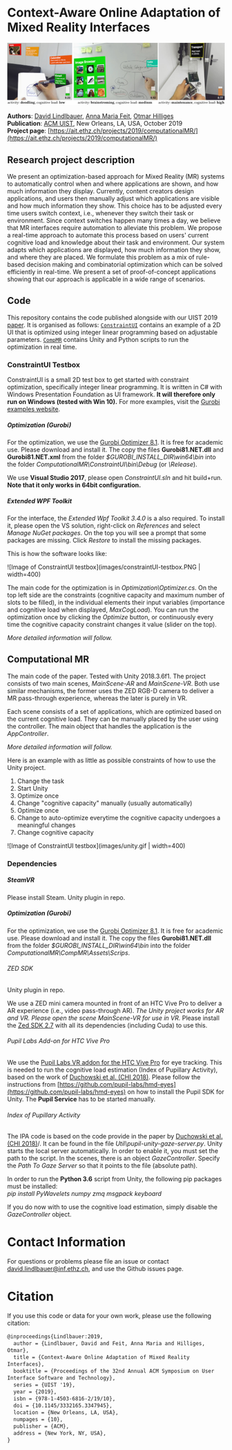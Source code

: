 # Context-Aware Online Adaptation of Mixed Reality Interfaces
![Image of ConstraintUI testbox](images/compMR-teaser.jpg)

**Authors**: [David Lindlbauer](https://ait.ethz.ch/people/lindlbauer/), [Anna Maria Feit](https://ait.ethz.ch/people/feitan/), [Otmar Hilliges](https://ait.ethz.ch/people/hilliges/)  
**Publication**: [ACM UIST](https://uist.acm.org/uist2019/), New Orleans, LA, USA, October 2019  
**Project page**: [https://ait.ethz.ch/projects/2019/computationalMR/](https://ait.ethz.ch/projects/2019/computationalMR/)

## Research project description
We present an optimization-based approach for Mixed Reality (MR) systems to automatically control when and where applications are shown, and how much information they display. Currently, content creators design applications, and users then manually adjust which applications are visible and how much information they show. This choice has to be adjusted every time users switch context, i.e., whenever they switch their task or environment. Since context switches happen many times a day, we believe that MR interfaces require automation to alleviate this problem. We propose a real-time approach to automate this process based on users' current cognitive load and knowledge about their task and environment. Our system adapts which applications are displayed, how much information they show, and where they are placed. We formulate this problem as a mix of rule-based decision making and combinatorial optimization which can be solved efficiently in real-time. We present a set of proof-of-concept applications showing that our approach is applicable in a wide range of scenarios.

## Code
This repository contains the code published alongside with our UIST 2019 [paper](https://ait.ethz.ch/projects/2019/computationalMR/downloads/computationalMR_preprint.pdf). It is organised as follows: [`ConstraintUI`](ConstraintUI) contains an example of a 2D UI that is optimized using integer linear programming based on adjustable parameters. [`CompMR`](CompMR) contains Unity and Python scripts to run the optimization in real time.

### ConstraintUI Testbox
ConstraintUI is a small 2D test box to get started with constraint optimization, specifically integer linear programming. It is written in C# with Windows Presentation Foundation as UI framework. **It will therefore only run on Windows (tested with Win 10).** For more examples, visit the [Gurobi examples website](https://www.gurobi.com/documentation/8.0/examples/index.html).

##### Optimization (Gurobi)
For the optimization, we use the [Gurobi Optimizer 8.1](https://www.gurobi.com/). It is free for academic use. Please download and install it. The copy the files **Gurobi81.NET.dll** and **Gurobi81.NET.xml** from the folder *$GUROBI_INSTALL_DIR\win64\bin* into the folder *ComputationalMR\ConstraintUI\bin\Debug* (or *\Release*).

We use **Visual Studio 2017**, please open *ConstraintUI.sln* and hit build+run. **Note that it only works in 64bit configuration.**

##### Extended WPF Toolkit
For the interface, the *Extended Wpf Toolkit 3.4.0* is a also required. To install it, please open the VS solution, right-click on *References* and select *Manage NuGet packages*. On the top you will see a prompt that some packages are missing. Click *Restore* to install the missing packages.

This is how the software looks like:

![Image of ConstraintUI testbox](images/constraintUI-testbox.PNG | width=400)


The main code for the optimization is in *Optimization\Optimizer.cs*. On the top left side are the constraints (cognitive capacity and maximum number of slots to be filled), in the individual elements their input variables (importance and cognitive load when displayed, *MaxCogLoad*). You can run the optimization once by clicking the *Optimize* button, or continuously every time the cognitive capacity constraint changes it value (slider on the top).

*More detailed information will follow.*


## Computational MR
The main code of the paper. Tested with Unity 2018.3.6f1. 
The project consists of two main scenes, *MainScene-AR* and *MainScene-VR*. Both use similar mechanisms, the former uses the ZED RGB-D camera to deliver a MR pass-through experience, whereas the later is purely in VR.  

Each scene consists of a set of applications, which are optimized based on the current cognitive load. They can be manually placed by the user using the controller. The main object that handles the application is the *AppController*.

*More detailed information will follow.*

Here is an example with as little as possible constraints of how to use the Unity project.  
1) Change the task  
2) Start Unity  
3) Optimize once  
4) Change "cognitive capacity" manually (usually automatically)
5) Optimize once  
6) Change to auto-optimize everytime the cognitive capacity undergoes a meaningful changes
7) Change cognitive capacity

![Image of ConstraintUI testbox](images/unity.gif | width=400)

### Dependencies

##### SteamVR
Please install Steam. Unity plugin in repo.

##### Optimization (Gurobi)
For the optimization, we use the [Gurobi Optimizer 8.1](https://www.gurobi.com/). It is free for academic use. Please download and install it. The copy the files **Gurobi81.NET.dll** from the folder *$GUROBI_INSTALL_DIR\win64\bin* into the folder *ComputationalMR\CompMR\Assets\Scrips*.

###### ZED SDK
Unity plugin in repo.

We use a ZED mini camera mounted in front of an HTC Vive Pro to deliver a AR experience (i.e., video pass-through AR). *The Unity project works for AR and VR. Please open the scene MainScene-VR for use in VR.* Please install the [Zed SDK 2.7](https://github.com/stereolabs/zed-unity) with all its dependencies (including Cuda) to use this.

###### Pupil Labs Add-on for HTC Vive Pro
We use the [Pupil Labs VR addon for the HTC Vive Pro](https://pupil-labs.com/products/vr-ar/) for eye tracking. This is needed to run the cognitive load estimation (Index of Pupillary Activity), based on the work of [Duchowski et al. (CHI 2018)](https://dl.acm.org/citation.cfm?id=3173856). Please follow the instructions from [https://github.com/pupil-labs/hmd-eyes](https://github.com/pupil-labs/hmd-eyes) on how to install the Pupil SDK for Unity. The **Pupil Service** has to be started manually.

###### Index of Pupillary Activity

The IPA code is based on the code provide in the paper by [Duchowski et al. (CHI 2018)](https://dl.acm.org/citation.cfm?id=3173856)/. It can be found in the file *Util\pupil-unity-gaze-server.py*.
Unity starts the local server automatically. In order to enable it, you must set the path to the script. In the scenes, there is an object *GazeController*. Specify the *Path To Gaze Server* so that it points to the file (absolute path).

In order to run the **Python 3.6** script from Unity, the following pip packages must be installed:  
*pip install PyWavelets numpy zmq msgpack keyboard*  

If you do now with to use the cognitive load estimation, simply disable the *GazeController* object.

# Contact Information
For questions or problems please file an issue or contact [david.lindlbauer@inf.ethz.ch](mailto:david.lindlbauer@inf.ethz.ch), and use the Github issues page.

# Citation
If you use this code or data for your own work, please use the following citation:

```commandline
@inproceedings{Lindlbauer:2019,
  author = {Lindlbauer, David and Feit, Anna Maria and Hilliges, Otmar},
  title = {Context-Aware Online Adaptation of Mixed Reality Interfaces},
  booktitle = {Proceedings of the 32nd Annual ACM Symposium on User Interface Software and Technology},
  series = {UIST '19},
  year = {2019},
  isbn = {978-1-4503-6816-2/19/10},
  doi = {10.1145/3332165.3347945},
  location = {New Orleans, LA, USA},
  numpages = {10},
  publisher = {ACM},
  address = {New York, NY, USA},
}
```
